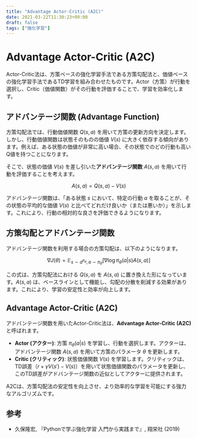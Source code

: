 ```yaml
---
title: "Advantage Actor-Critic (A2C)"
date: 2021-03-22T11:30:23+09:00
draft: false
tags: ["強化学習"] 
---
```

<!--more-->
# Advantage Actor-Critic (A2C)

Actor-Critic法は、方策ベースの強化学習手法である方策勾配法と、価値ベースの強化学習手法であるTD学習を組み合わせたものです。Actor（方策）が行動を選択し、Critic（価値関数）がその行動を評価することで、学習を効率化します。

## アドバンテージ関数 (Advantage Function)

方策勾配法では、行動価値関数 $Q(s,a)$ を用いて方策の更新方向を決定します。しかし、行動価値関数は状態そのものの価値 $V(s)$ に大きく依存する傾向があります。例えば、ある状態の価値が非常に高い場合、その状態でのどの行動も高いQ値を持つことになります。

そこで、状態の価値 $V(s)$ を差し引いた**アドバンテージ関数** $A(s,a)$ を用いて行動を評価することを考えます。

$$ A(s,a) = Q(s,a) - V(s) $$

アドバンテージ関数は、「ある状態 $s$ において、特定の行動 $a$ を取ることが、その状態の平均的な価値 $V(s)$ と比べてどれだけ良いか（または悪いか）」を示します。これにより、行動の相対的な良さを評価できるようになります。

## 方策勾配とアドバンテージ関数

アドバンテージ関数を利用する場合の方策勾配は、以下のようになります。

$$ \nabla J(\theta) = \mathbb{E}_{s \sim d^{\pi_\theta}, a \sim \pi_\theta}[\nabla \log \pi_\theta(a|s) A(s,a)] $$

この式は、方策勾配法における $Q(s,a)$ を $A(s,a)$ に置き換えた形になっています。$A(s,a)$ は、ベースラインとして機能し、勾配の分散を削減する効果があります。これにより、学習の安定性と効率が向上します。

## Advantage Actor-Critic (A2C)

アドバンテージ関数を用いたActor-Critic法は、**Advantage Actor-Critic (A2C)** と呼ばれます。

-   **Actor (アクター)**: 方策 $\pi_\theta(a|s)$ を学習し、行動を選択します。アクターは、アドバンテージ関数 $A(s,a)$ を用いて方策のパラメータ $\theta$ を更新します。
-   **Critic (クリティック)**: 状態価値関数 $V(s)$ を学習します。クリティックは、TD誤差（$r + \gamma V(s') - V(s)$）を用いて状態価値関数のパラメータを更新し、このTD誤差がアドバンテージ関数の近似としてアクターに提供されます。

A2Cは、方策勾配法の安定性を向上させ、より効率的な学習を可能にする強力なアルゴリズムです。

## 参考
-   久保隆宏, 『Pythonで学ぶ強化学習 入門から実践まで』, 翔栄社 (2019)